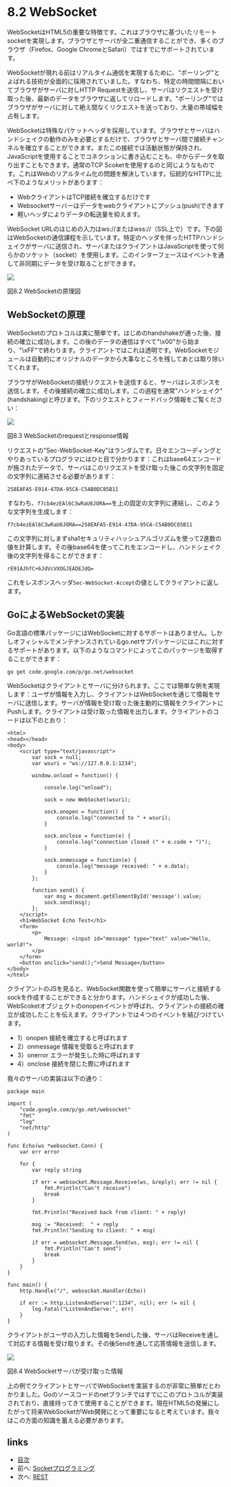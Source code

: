 # 8.2 WebSocket
WebSocketはHTML5の重要な特徴です。これはブラウザに基づいたリモートsocketを実現します。ブラウザとサーバが全二重通信することができ、多くのブラウザ（Firefox、Google ChromeとSafari）ではすでにサポートされています。

WebSocketが現れる前はリアルタイム通信を実現するために、"ポーリング"とよばれる技術が全面的に採用されていました。すなわち、特定の時間間隔においてブラウザがサーバに対しHTTP Requestを送信し、サーバはリクエストを受け取った後、最新のデータをブラウザに返してリロードします。"ポーリング"ではブラウザがサーバに対して絶え間なくリクエストを送っており、大量の帯域幅を占有します。

WebSocketは特殊なパケットヘッダを採用しています。ブラウザとサーバはハンドシェイクの動作のみを必要とするだけで、ブラウザとサーバ間で接続チャンネルを確立することができます。またこの接続では活動状態が保持され、JavaScriptを使用することでコネクションに書き込むことも、中からデータを取り出すこともできます。通常のTCP Scoketを使用するのと同じようなものです。これはWebのリアルタイム化の問題を解決しています。伝統的なHTTPに比べ下のようなメリットがあります：

- WebクライアントはTCP接続を確立するだけです
- Websocketサーバーはデータをwebクライアントにプッシュ(push)できます
- 軽いヘッダによりデータの転送量を抑えます。

WebSocket URLのはじめの入力はws://またはwss://（SSL上で）です。下の図はWebSocketの通信課程を示しています。特定のヘッダを伴ったHTTPハンドシェイクがサーバに送信され、サーバまたはクライアントはJavaScriptを使って何らかのソケット（socket）を使用します。このインターフェースはイベントを通して非同期にデータを受け取ることができます。

![](images/8.2.websocket.png?raw=true)

図8.2 WebSocketの原理図

## WebSocketの原理
WebSocketのプロトコルは実に簡単です。はじめのhandshakeが通った後、接続の確立に成功します。この後のデータの通信はすべて"\x00"から始まり、"\xFF"で終わります。クライアントではこれは透明です。WebSocketモジュールは自動的にオリジナルのデータから大事なところを残してあとは取り除いてくれます。

ブラウザがWebSocketの接続リクエストを送信すると、サーバはレスポンスを送信します。その後接続の確立に成功します。この過程を通常"ハンドシェイク"(handshaking)と呼びます。下のリクエストとフィードバック情報をご覧ください：

![](images/8.2.websocket2.png?raw=true)

図8.3 WebSocketのrequestとresponse情報

リクエストの"Sec-WebSocket-Key"はランダムです。日々エンコーディングとやりあっているプログラマにはひと目で分かります：これはbase64エンコードが施されたデータで、サーバはこのリクエストを受け取った後この文字列を固定の文字列に連結させる必要があります：

	258EAFA5-E914-47DA-95CA-C5AB0DC85B11

すなわち、`f7cb4ezEAl6C3wRaU6JORA==`を上の固定の文字列に連結し、このような文字列を生成します：

	f7cb4ezEAl6C3wRaU6JORA==258EAFA5-E914-47DA-95CA-C5AB0DC85B11

この文字列に対しまずsha1セキュリティハッシュアルゴリズムを使って2進数の値を計算します。その後base64を使ってこれをエンコードし、ハンドシェイク後の文字列を得ることができます：

	rE91AJhfC+6JdVcVXOGJEADEJdQ=

これをレスポンスヘッダ`Sec-WebSocket-Accept`の値としてクライアントに返します。

## GoによるWebSocketの実装
Go言語の標準パッケージにはWebSocketに対するサポートはありません。しかしオフィシャルでメンテナンスされているgo.netサブパッケージにはこれに対するサポートがあります。以下のようなコマンドによってこのパッケージを取得することができます：

	go get code.google.com/p/go.net/websocket

WebSocketはクライアントとサーバに分けられます。ここでは簡単な例を実現します：ユーザが情報を入力し、クライアントはWebSocketを通じて情報をサーバに送信します。サーバが情報を受け取った後主動的に情報をクライアントにPushします。クライアントは受け取った情報を出力します。クライアントのコードは以下のとおり：

	<html>
	<head></head>
	<body>
		<script type="text/javascript">
			var sock = null;
			var wsuri = "ws://127.0.0.1:1234";

			window.onload = function() {

				console.log("onload");

				sock = new WebSocket(wsuri);

				sock.onopen = function() {
					console.log("connected to " + wsuri);
				}

				sock.onclose = function(e) {
					console.log("connection closed (" + e.code + ")");
				}

				sock.onmessage = function(e) {
					console.log("message received: " + e.data);
				}
			};

			function send() {
				var msg = document.getElementById('message').value;
				sock.send(msg);
			};
		</script>
		<h1>WebSocket Echo Test</h1>
		<form>
			<p>
				Message: <input id="message" type="text" value="Hello, world!">
			</p>
		</form>
		<button onclick="send();">Send Message</button>
	</body>
	</html>


クライアントのJSを見ると、WebSocket関数を使って簡単にサーバと接続するsockを作成することができると分かります。ハンドシェイクが成功した後、WebScoketオブジェクトのonopenイベントが呼ばれ、クライアントの接続の確立が成功したことを伝えます。クライアントでは４つのイベントを結びつけています。

- 1）onopen 接続を確立すると呼ばれます
- 2）onmessage 情報を受取ると呼ばれます
- 3）onerror エラーが発生した時に呼ばれます
- 4）onclose 接続を閉じた際に呼ばれます

我々のサーバの実装は以下の通り：

	package main

	import (
		"code.google.com/p/go.net/websocket"
		"fmt"
		"log"
		"net/http"
	)

	func Echo(ws *websocket.Conn) {
		var err error

		for {
			var reply string

			if err = websocket.Message.Receive(ws, &reply); err != nil {
				fmt.Println("Can't receive")
				break
			}

			fmt.Println("Received back from client: " + reply)

			msg := "Received:  " + reply
			fmt.Println("Sending to client: " + msg)

			if err = websocket.Message.Send(ws, msg); err != nil {
				fmt.Println("Can't send")
				break
			}
		}
	}

	func main() {
		http.Handle("/", websocket.Handler(Echo))

		if err := http.ListenAndServe(":1234", nil); err != nil {
			log.Fatal("ListenAndServe:", err)
		}
	}

クライアントがユーザの入力した情報をSendした後、サーバはReceiveを通して対応する情報を受け取ります。その後Sendを通して応答情報を送信します。

![](images/8.2.websocket3.png?raw=true)

図8.4 WebSocketサーバが受け取った情報

上の例でクライアントとサーバでWebSocketを実装するのが非常に簡単だとわかりました。Goのソースコードのnetブランチではすでにこのプロトコルが実装されており、直接持ってきて使用することができます。現在HTML5の発展にしたがって将来WebSocketがWeb開発にとって重要になると考えています。我々はこの方面の知識を蓄える必要があります。


## links
   * [目次](<preface.md>)
   * 前へ: [Socketプログラミング](<08.1.md>)
   * 次へ: [REST](<08.3.md>)
